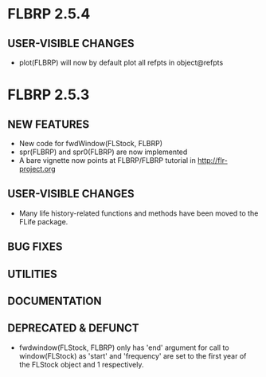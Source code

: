 # FLBRP 2.5.4

## USER-VISIBLE CHANGES

- plot(FLBRP) will now by default plot all refpts in object@refpts

# FLBRP 2.5.3

## NEW FEATURES
- New code for fwdWindow(FLStock, FLBRP)
- spr(FLBRP) and spr0(FLBRP) are now implemented
- A bare vignette now points at FLBRP/FLBRP tutorial in http://flr-project.org

## USER-VISIBLE CHANGES

- Many life history-related functions and methods have been moved to the FLife package.

## BUG FIXES

## UTILITIES

## DOCUMENTATION

## DEPRECATED & DEFUNCT
- fwdwindow(FLStock, FLBRP) only has 'end' argument for call to window(FLStock)
  as 'start' and 'frequency' are set to the first year of the FLStock object and
  1 respectively.
